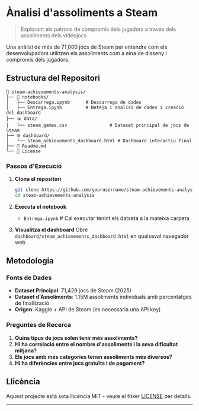 # Ànalisi d'assoliments a Steam 

> Explorant els patrons de compromís dels jugadors a través dels assoliments dels videojocs

Una anàlisi de més de 71,000 jocs de Steam per entendre com els desenvolupadors utilitzen els assoliments com a eina de disseny i compromís dels jugadors.

## Estructura del Repositori

```
📁 steam-achievements-analysis/
├── 📓 notebooks/
│   ├── Descarrega.ipynb      # Descarrega de dades
│   ├── Entrega.ipynb         # Neteja i analisi de dades i creació del dashboard
├── 📊 data/ 
│   └── steam_games.csv                # Dataset principal de jocs de Steam
├── 🌐 dashboard/
│   └── steam_achievements_dashboard.html # Dashboard interactiu final
├── 📄 Readme.md
└── 📜 License
```

### Passos d'Execució
1. **Clona el repositori**
   ```bash
   git clone https://github.com/yourusername/steam-achievements-analysis.git
   cd steam-achievements-analysis
   ```

2. **Executa el notebook**
   - `Entrega.ipynb` # Cal executar tenint els datseta a la mateixa carpeta

3. **Visualitza el dashboard**
   Obre `dashboard/steam_achievements_dashboard.html` en qualsevol navegador web


## Metodologia

### Fonts de Dades
- **Dataset Principal**: 71,429 jocs de Steam (2025)
- **Dataset d'Assoliments**: 1.15M assoliments individuals amb percentatges de finalització
- **Origen**: Kaggle + API de Steam (es necessaria una API key)

### Preguntes de Recerca
1. **Quins tipus de jocs solen tenir més assoliments?**
2. **Hi ha correlació entre el nombre d'assoliments i la seva dificultat mitjana?**
3. **Els jocs amb més categories tenen assoliments més diversos?**
4. **Hi ha diferències entre jocs gratuïts i de pagament?**

## Llicència

Aquest projecte està sota llicència MIT - veure el fitxer [LICENSE](LICENSE) per detalls.

---

